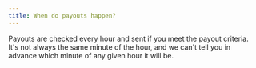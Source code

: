 ```yaml
---
title: When do payouts happen?
---
```


Payouts are checked every hour and sent if you meet the payout criteria. It's not always the same minute of the hour, and we can't tell you in advance which minute of any given hour it will be.
